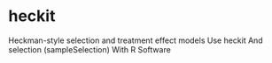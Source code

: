 # heckit
Heckman-style selection and treatment effect models Use heckit And selection (sampleSelection) With R Software
